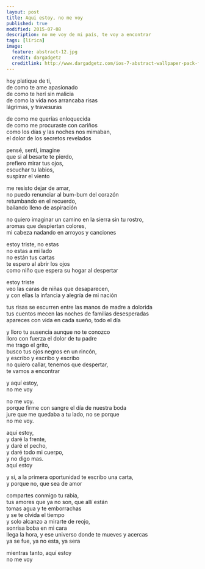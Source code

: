 ```yaml
---
layout: post
title: Aqui estoy, no me voy
published: true
modified: 2015-07-08
description: no me voy de mi país, te voy a encontrar
tags: [lírica]
image:
  feature: abstract-12.jpg
  credit: dargadgetz
  creditlink: http://www.dargadgetz.com/ios-7-abstract-wallpaper-pack-for-iphone-5-and-ipod-touch-retina/
---
```


hoy platique de ti,  
de como te ame apasionado  
de como te herí sin malicia  
de como la vida nos arrancaba risas  
lágrimas, y travesuras

de como me querías enloquecida  
de como me procuraste con cariños  
como los días y las noches nos mimaban,  
el dolor de los secretos revelados

pensé, sentí, imagine  
que si al besarte te pierdo,  
prefiero mirar tus ojos,  
escuchar tu labios,  
suspirar el viento

me resisto dejar de amar,  
no puedo renunciar al bum-bum del corazón  
retumbando en el recuerdo,  
bailando lleno de aspiración

no quiero imaginar un camino en la sierra sin tu rostro,  
aromas que despiertan colores,  
mi cabeza nadando en arroyos y canciones

estoy triste, no estas  
no estas a mi lado  
no están tus cartas  
te espero al abrir los ojos  
como niño que espera su hogar al despertar

estoy triste  
veo las caras de niñas que desaparecen,  
y con ellas la infancia y alegría de mi nación

tus risas se escurren entre las manos de madre a dolorida  
tus cuentos mecen las noches de familias desesperadas  
apareces con vida en cada sueño, todo el día

y lloro tu ausencia aunque no te conozco  
lloro con fuerza el dolor de tu padre  
me trago el grito,  
busco tus ojos negros en un rincón,  
y escribo y escribo y escribo  
no quiero callar, tenemos que despertar,  
te vamos a encontrar

y aquí estoy,  
no me voy

no me voy.  
porque firme con sangre el día de nuestra boda  
jure que me quedaba a tu lado, no se porque  
no me voy.

aquí estoy,  
y daré la frente,   
y daré el pecho,   
y daré todo mi cuerpo,  
y no digo mas.  
aquí estoy

y si, a la primera oportunidad te escribo una carta,  
y porque no, que sea de amor  

compartes conmigo tu rabia,  
tus amores que ya no son, que allí están  
tomas agua y te emborrachas  
y se te olvida el tiempo  
y solo alcanzo a mirarte de reojo,  
sonrisa boba en mi cara  
llega la hora, y ese universo donde te mueves y acercas  
ya se fue, ya no esta, ya sera

mientras tanto, aquí estoy  
no me voy
